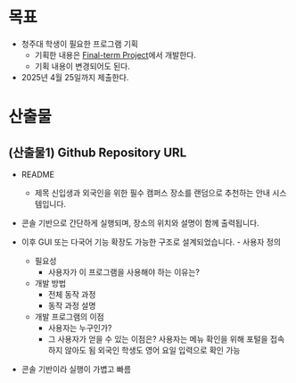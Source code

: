 # 목표

- 청주대 학생이 필요한 프로그램 기획
	- 기획한 내용은 [Final-term Project](Final-term%20Project.md)에서 개발한다.
	- 기획 내용이 변경되어도 된다.
- 2025년 4월 25일까지 제출한다.

# 산출물

## (산출물1) Github Repository URL

- README
	- 제목
		 신입생과 외국인을 위한 필수 캠퍼스 장소를 랜덤으로 추천하는 안내 시스템입니다.  
- 콘솔 기반으로 간단하게 실행되며, 장소의 위치와 설명이 함께 출력됩니다.  
- 이후 GUI 또는 다국어 기능 확장도 가능한 구조로 설계되었습니다.
		- 사용자 정의
	- 필요성
		- 사용자가 이 프로그램을 사용해야 하는 이유는?
	- 개발 방법
		- 전체 동작 과정
		- 동작 과정 설명
	- 개발 프로그램의 이점
		- 사용자는 누구인가?
		- 그 사용자가 얻을 수 있는 이점은?
		 사용자는 메뉴 확인을 위해 포털을 접속하지 않아도 됨
						외국인 학생도 영어 요일 입력으로 확인 가능
    
- 콘솔 기반이라 실행이 가볍고 빠름

